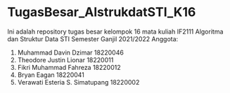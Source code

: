 # TugasBesar_AlstrukdatSTI_K16
Ini adalah repository tugas besar kelompok 16 mata kuliah IF2111 Algoritma dan Struktur Data STI Semester Ganjil 2021/2022
Anggota:
1. Muhammad Davin Dzimar 18220046
2. Theodore Justin Lionar 18220011
3. Fikri Muhammad Fahreza 18220012
4. Bryan Eagan 18220041
5. Verawati Esteria S. Simatupang 18220002
